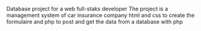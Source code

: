 Database project for a web full-staks developer
The project is a management system of car insurance company 
html and css to create the formulaire and php to post and get the data from a database with php
